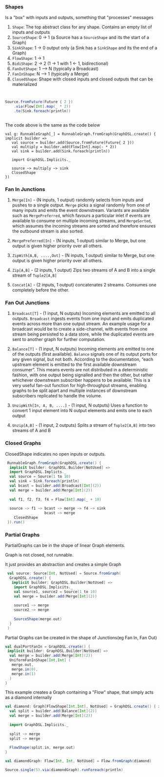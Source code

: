  ### Shapes 
 Is a "box" with inputs and outputs, something that "processes" messages
 
 1. ```Shape```: The top abstract class for any shape. Contains an empty list of inputs and outputs
 2. ```SourceShape```: 0 -> 1 (a Source has a ```SourceShape``` and its the start of a Graph)
 3. ```SinkShape```: 1 -> 0 output only (a Sink has a ```SinkShape``` and its the end of a Graph)
 4. ```FlowShape```: 1 -> 1 
 5. ```BidiShape```: 2 -> 2 (1 -> 1 with 1 <- 1, bidirectional)
 6. ```FanOutShape```: 1 --> N (typically a Broadcast)
 7. ```FanInShape```: N --> 1 (typically a Merge)
 8. ```ClosedShape```: Shape with closed inputs and closed outputs that can be materialized

```scala


Source.fromFuture(Future { 2 })
    .via(Flow[Int].map(_ * 2))
    .to(Sink.foreach(println))
    
```
    
The code above is the same as the code below

```
val g: RunnableGraph[_] = RunnableGraph.fromGraph(GraphDSL.create() { implicit builder => 
   val source = builder.add(Source.fromFuture(Future{ 2 }))
   val multiply = builder.add(Flow[Int].map(- * 2))
   val sink = builder.add(Sink.foreach(println))
   
   import GraphDSL.Implicits._ 
   
   source ~> multiply ~> sink 
   ClosedShape
})

```
### Fan In Junctions 

1. ```Merge[In]``` - (N inputs, 1 output) randomly selects from inputs and pushes to a single output. 
```Merge``` picks a signal randomly from one of many inputs and emits the event downstream. Variants are available such as 
```MergePreferred```, which favours a particular inlet if events are available to consume on multiple incoming streams, and ```MergeSorted```, 
which assumes the incoming streams are sorted and therefore ensures the outbound stream is also sorted.

2. ```MergePreferred[In]``` - (N inputs, 1 output) similar to Merge, but one output is given higher priority over all others.

3. ```ZipWith[A,B, ....,Out]``` - (N inputs, 1 output) similar to Merge, but one output is given higher priority over all others. 

4. ```Zip[A,B]``` - (2 inputs, 1 output) Zips two streams of A and B into a single stream of ```Tuple2[A,B]```

5. ```Concat[A]``` - (2 inputs, 1 output) concatenates 2 streams. Consumes one completely before the other. 


### Fan Out Junctions 

1. ```Broadcast[T]``` - (1 input, N outputs) Incoming elements are emitted to all outputs. ```Broadcast``` ingests 
events from one input and emits duplicated events across more than one output stream. An example usage for a broadcast 
would be to create a side-channel, with events from one stream being persisted to a data store, 
while the duplicated events are sent to another graph for further computation.

2. ```Balance[T]``` - (1 input, N outputs) Incoming elements are emitted to one of the outputs (first available). 
```Balance``` signals one of its output ports for any given signal, but not both. 
According to the documentation, “each upstream element is emitted to the first available downstream consumer”. 
This means events are not distributed in a deterministic fashion, with one output being signalled and then the other, 
but rather whichever downstream subscriber happens to be available. This is a very useful fan-out function for high-throughput streams, 
enabling graphs to be split apart and multiple instances of downstream subscribers replicated to handle the volume.

3. ```UnzipWith[In, A, B, ....]``` - (1 input, N outputs) Uses a function to convert 1 input element into N output elements 
and emits one to each output

4. ```Unzip[A,B]``` - (1 input, 2 outputs) Splits a stream of ```Tuple2[A,B]``` into two streams of A and B 


### Closed Graphs

ClosedShape indicates no open inputs or outputs. 

```scala
 RunnableGraph.fromGraph(GraphDSL.create() {
  implicit builder: GraphDSL.Builder[NotUsed] => 
  import GraphDSL.Implicts._ 
  val source = Source(1 to 10)
  val sink = Sink.foreach(println)
  val bcast = builder.add(Broadcast[Int](2))
  val merge = builder.add(Merge[Int](2))
  
  val f1, f2, f3, f4 = Flow[Int].map(_ + 10)
  
  source ~> f1 ~> bcast ~> merge ~> f4 ~> sink
                  bcast ~> merge
    ClosedShape
 }).run()
```

### Partial Graphs 

PartialGraphs can be in the shape of linear Graph elements. 

Graph is not closed, not runnable. 

It just provides an abstraction and creates a simple Graph

```scala
 val source: Source[Int, NotUsed] = Source.fromGraph(
  GraphDSL.create() {
   implicit builder: GraphDSL.Builder[NotUsed] => 
    import GraphDSL.Implicits._ 
    val source1, source2 = Source(1 to 10)
    val merge = builder.add(Merge[Int](2))
    
    source1 ~> merge
    source2 ~> merge
    
    SourceShape(merge.out)
  }
 )
```

Partial Graphs can be created in the shape of Junctions(eg Fan In, Fan Out)

```scala
val dualPortFanIn = GraphDSL.create() {
 implicit builder: GraphDSL.Builder[NotUsed] => 
  val merge = builder.add(Merge[Int](2))
  UniformFanInShape[Int,Int] (
   merge.out, 
   merge.in(0),
   merge.in(1)
  )
}
```


This example creates a Graph containing a "Flow" shape, that simply acts as a diamond internally 

```scala
val diamond: Graph[FlowShape[Int,Int], NotUsed] = GraphDSL.create() { implicit builder => 
  val split = builder.add(Balance[Int](2))
  val merge = builder.add(Merge[Int](2))
  
  import GraphDSL.Implicits._ 
  
  split ~> merge
  split ~> merge
  
  FlowShape(split.in, merge.out)
}

val diamondGraph: Flow[Int, Int, NotUsed] = Flow.fromGraph(diamond)

Source.single(5).via(diamondGraph).runForeach(println)

```































